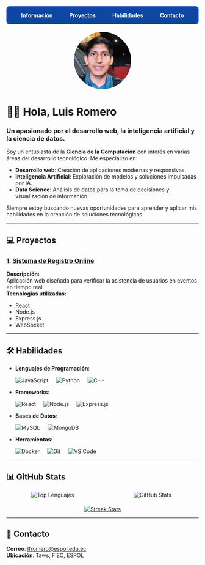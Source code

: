 <!-- Navbar -->
<div style="text-align:center; background-color: #0d47a1; padding: 15px; border-radius: 8px;">
  <a href="#informacion" style="color:white; margin: 0 20px; text-decoration: none; font-weight: bold;">Información</a>
  <a href="#proyectos" style="color:white; margin: 0 20px; text-decoration: none; font-weight: bold;">Proyectos</a>
  <a href="#habilidades" style="color:white; margin: 0 20px; text-decoration: none; font-weight: bold;">Habilidades</a>
  <a href="#contacto" style="color:white; margin: 0 20px; text-decoration: none; font-weight: bold;">Contacto</a>
</div>

<!-- Foto de Perfil -->
<div style="text-align: center; margin-top: 20px;">
  <img src="assets/profile.jpeg" alt="Luis Romero" style="border-radius: 50%; width: 150px; height: 150px; object-fit: cover;">
</div>

# 👨‍💻 **Hola, Luis Romero** <a name="informacion"></a>

### Un apasionado por el desarrollo web, la inteligencia artificial y la ciencia de datos.

Soy un entusiasta de la **Ciencia de la Computación** con interés en varias áreas del desarrollo tecnológico. Me especializo en:

- **Desarrollo web**: Creación de aplicaciones modernas y responsivas.
- **Inteligencia Artificial**: Exploración de modelos y soluciones impulsadas por IA.
- **Data Science**: Análisis de datos para la toma de decisiones y visualización de información.

Siempre estoy buscando nuevas oportunidades para aprender y aplicar mis habilidades en la creación de soluciones tecnológicas.

---

## 💻 Proyectos <a name="proyectos"></a>

### 1. [Sistema de Registro Online](https://github.com/lromeror/RegisterPage)

**Descripción:**  
Aplicación web diseñada para verificar la asistencia de usuarios en eventos en tiempo real.  
**Tecnologías utilizadas:**

- React
- Node.js
- Express.js
- WebSocket

---

## 🛠 Habilidades <a name="habilidades"></a>

- **Lenguajes de Programación**:
  <div style="display: flex; gap: 20px;">
    <img src="https://img.shields.io/badge/JavaScript-%23323330.svg?style=for-the-badge&logo=javascript&logoColor=%23F7DF1E" alt="JavaScript">
    <img src="https://img.shields.io/badge/Python-3670A0?style=for-the-badge&logo=python&logoColor=ffdd54" alt="Python">
    <img src="https://img.shields.io/badge/C%2B%2B-00599C?style=for-the-badge&logo=c%2B%2B&logoColor=white" alt="C++">
  </div>

- **Frameworks**:
  <div style="display: flex; gap: 20px;">
    <img src="https://img.shields.io/badge/React-%2320232a.svg?style=for-the-badge&logo=react&logoColor=%2361DAFB" alt="React">
    <img src="https://img.shields.io/badge/Node.js-%2361DAFB.svg?style=for-the-badge&logo=node.js&logoColor=white" alt="Node.js">
    <img src="https://img.shields.io/badge/Express.js-%23000000.svg?style=for-the-badge&logo=express&logoColor=white" alt="Express.js">
  </div>

- **Bases de Datos**:
  <div style="display: flex; gap: 20px;">
    <img src="https://img.shields.io/badge/MySQL-4479A1?style=for-the-badge&logo=mysql&logoColor=white" alt="MySQL">
    <img src="https://img.shields.io/badge/MongoDB-%2347A248.svg?style=for-the-badge&logo=mongodb&logoColor=white" alt="MongoDB">
  </div>

- **Herramientas**:
  <div style="display: flex; gap: 20px;">
    <img src="https://img.shields.io/badge/Docker-%232496ED.svg?style=for-the-badge&logo=docker&logoColor=white" alt="Docker">
    <img src="https://img.shields.io/badge/Git-%23F05032.svg?style=for-the-badge&logo=git&logoColor=white" alt="Git">
    <img src="https://img.shields.io/badge/VS%20Code-%23007ACC.svg?style=for-the-badge&logo=visual-studio-code&logoColor=white" alt="VS Code">
  </div>

---

## 📊 GitHub Stats <a name="github-stats"></a>

<div style="display: flex; justify-content: space-between; align-items: center; gap: 20px;">

  <!-- Estilo de Top Lenguajes a la izquierda -->
  <div style="flex: 1; text-align: center;">
    <img src="https://github-readme-stats.vercel.app/api/top-langs/?username=lromeror&langs_count=10&theme=tokyonight&layout=compact" alt="Top Lenguajes">
  </div>

  <!-- Estilo de GitHub Stats a la derecha -->
  <div style="flex: 1; text-align: center;">
    <img src="https://github-readme-stats.vercel.app/api?username=lromeror&show_icons=true&theme=radical" style="height: 200px;" alt="GitHub Stats">
  </div>

</div>

<!-- Estilo de Streaks en una fila -->
<div style="text-align:center; margin-top: 20px;">
  <a href="https://github.com/lromeror/github-readme-streak-stats">
    <img src="https://github-readme-streak-stats.herokuapp.com/?user=lromeror&theme=monokai-metallian" alt="Streak Stats">
  </a>
</div>

---

## 📧 Contacto <a name="contacto"></a>

**Correo**: [lfromero@espol.edu.ec](mailto:lfromero@espol.edu.ec)  
**Ubicación**: Taws, FIEC, ESPOL
